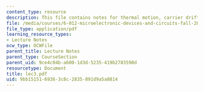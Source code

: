 ```yaml
---
content_type: resource
description: This file contains notes for thermal motion, carrier drift, carrier diffusion.
file: /media/courses/6-012-microelectronic-devices-and-circuits-fall-2005/9bb1515169363c8c2835891d9a5a8814_lec3.pdf
file_type: application/pdf
learning_resource_types:
- Lecture Notes
ocw_type: OCWFile
parent_title: Lecture Notes
parent_type: CourseSection
parent_uid: 9ce4c04b-a600-1d3d-5235-419b2783590d
resourcetype: Document
title: lec3.pdf
uid: 9bb15151-6936-3c8c-2835-891d9a5a8814
---
```

